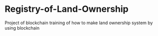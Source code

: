 # Registry-of-Land-Ownership
Project of blockchain training of how to make land ownership system by using blockchain 
